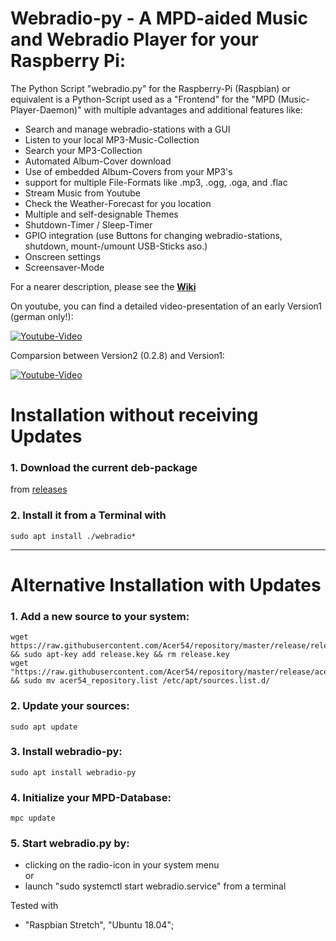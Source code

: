 # Webradio-py - A MPD-aided Music and Webradio Player for your Raspberry Pi:

The Python Script "webradio.py" for the Raspberry-Pi (Raspbian) or equivalent is a Python-Script used as a 
"Frontend" for the "MPD (Music-Player-Daemon)" with multiple advantages and additional features like:

- Search and manage webradio-stations with a GUI
- Listen to your local MP3-Music-Collection
- Search your MP3-Collection
- Automated Album-Cover download
- Use of embedded Album-Covers from your MP3's
- support for multiple File-Formats like .mp3, .ogg, .oga, and .flac
- Stream Music from Youtube
- Check the Weather-Forecast for you location
- Multiple and self-designable Themes
- Shutdown-Timer / Sleep-Timer
- GPIO integration (use Buttons for changing webradio-stations, shutdown, mount-/umount USB-Sticks aso.)
- Onscreen settings
- Screensaver-Mode

For a nearer description, please see the **[Wiki](https://github.com/Acer54/Webradio_v2/wiki/Home)**

On youtube, you can find a detailed video-presentation of an early Version1 (german only!):

[![Youtube-Video](http://img.youtube.com/vi/8zRfpBta6v8/0.jpg)](https://www.youtube.com/watch?v=8zRfpBta6v8)

Comparsion between Version2 (0.2.8) and Version1:

[![Youtube-Video](http://img.youtube.com/vi/oQ6oTWDCCFQ/0.jpg)](https://www.youtube.com/watch?v=oQ6oTWDCCFQ)

# Installation without receiving Updates
### 1. Download the current deb-package
from [releases](https://github.com/Acer54/Webradio_v2/releases)
### 2. Install it from a Terminal with
    sudo apt install ./webradio*
***

# Alternative Installation with Updates
### 1. Add a new source to your system:
    wget https://raw.githubusercontent.com/Acer54/repository/master/release/release.key && sudo apt-key add release.key && rm release.key
    wget "https://raw.githubusercontent.com/Acer54/repository/master/release/acer54_repository.list" && sudo mv acer54_repository.list /etc/apt/sources.list.d/
### 2. Update your sources:
    sudo apt update
### 3. Install webradio-py:
    sudo apt install webradio-py

### 4. Initialize your MPD-Database:
    mpc update

### 5. Start webradio.py by:
* clicking on the radio-icon in your system menu \
or
* launch "sudo systemctl start webradio.service" from a terminal 



Tested with 
 - "Raspbian Stretch", "Ubuntu 18.04";
